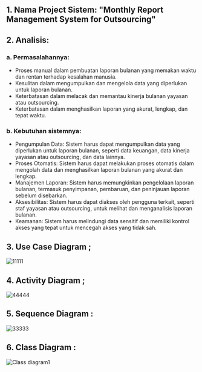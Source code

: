 ## 1. Nama Project Sistem: "Monthly Report Management System for Outsourcing"

## 2. Analisis:

### a. Permasalahannya:
   
- Proses manual dalam pembuatan laporan bulanan yang memakan waktu dan rentan terhadap kesalahan manusia.
- Kesulitan dalam mengumpulkan dan mengelola data yang diperlukan untuk laporan bulanan.
- Keterbatasan dalam melacak dan memantau kinerja bulanan yayasan atau outsourcing.
- Keterbatasan dalam menghasilkan laporan yang akurat, lengkap, dan tepat waktu.

### b. Kebutuhan sistemnya:
- Pengumpulan Data: Sistem harus dapat mengumpulkan data yang diperlukan untuk laporan bulanan, seperti data keuangan, data kinerja yayasan atau outsourcing, dan data lainnya.
- Proses Otomatis: Sistem harus dapat melakukan proses otomatis dalam mengolah data dan menghasilkan laporan bulanan yang akurat dan lengkap.
- Manajemen Laporan: Sistem harus memungkinkan pengelolaan laporan bulanan, termasuk penyimpanan, pembaruan, dan peninjauan laporan sebelum disebarkan.
- Aksesibilitas: Sistem harus dapat diakses oleh pengguna terkait, seperti staf yayasan atau outsourcing, untuk melihat dan menganalisis laporan bulanan.
- Keamanan: Sistem harus melindungi data sensitif dan memiliki kontrol akses yang tepat untuk mencegah akses yang tidak sah.

## 3. Use Case Diagram ;

![11111](https://github.com/Agussetiaa/Project-Sistem/assets/115542822/648d4f84-590c-4ad3-864e-10099210e8e9)

## 4. Activity Diagram ;

![44444](https://github.com/Agussetiaa/Project-Sistem/assets/115542822/ce77862a-577f-499b-9592-c6521fb16679)

## 5. Sequence Diagram :

![33333](https://github.com/Agussetiaa/Project-Sistem/assets/115542822/b1dccdf6-da33-44c2-9a2a-3f814fbe8109)

## 6. Class Diagram :

![Class diagram1](https://github.com/Agussetiaa/Project-Sistem/assets/115542822/317f67e6-3be3-4142-a1ce-f3e5c82659d6)



